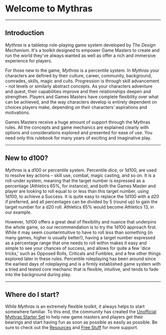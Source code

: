 # Welcome to Mythras

---
## Introduction 

_Mythras_  is a tabletop role-playing game system developed by _The Design Mechanism_. It's a toolkit designed to empower Game Masters to create and run the world they've always wanted as well as offer a rich and immersive experience for players.

For those new to the game, _Mythras_ is a percentile system. In _Mythras_ your characters are defined by their culture, career, community, background, comrades, skills, magic and cults. Progression is through skill advancement – not levels or similarly abstract concepts. As your characters adventure and quest, their capabilities improve and their relationships deepen and strengthen. Players and Games Masters have complete flexibility over what can be achieved, and the way characters develop is entirely dependent on choices players make, depending on their characters’ aspirations and motivations.

Games Masters receive a huge amount of support through the Mythras rules. All the concepts and game mechanics are explained clearly with options and considerations explored and presented for ease of use. You need only this rulebook for many years of exciting and imaginative play.

---
## New to d100?

_Mythras_ is a d100 or percentile system. Percentile dice, or 1d100, are used to resolve key actions – skill use, combat, magic casting, and so on. It is a roll-under system, meaning that the target number is expressed as a percentage (Athletics 65%, for instance), and both the Games Master and player are looking to roll equal to or less than this target number, using 1d100, to achieve a Success. It is quite easy to replace the 1d100 with a d20 if preferred, and all percentages can be divided by 5 (round up) to gain the target number for a d20 roll. Athletics 65% would become Athletics 13, in our example.

However, 1d100 offers a great deal of flexibility and nuance that underpins the whole game, so our recommendation is to try the 1d100 approach first. While it may seem counterintuitive to have to roll _less_ than something (in many games, higher is usually better!), having a target number expressed as a percentage range that one needs to roll within makes it easy and simple to see your chances of success, and allows for quite a few 'dice tricks,' such as Opposed Rolls, Criticals and Fumbles, and a few other things explored later in these rules. Percentile roleplaying has been around since the earliest days of roleplaying and is a firmly established game system with a tried and tested core mechanic that is flexible, intuitive, and tends to fade into the background during play.

---
## Where do I start?

While _Mythras_ is an extremely flexible toolkit, it always helps to start somewhere familiar. To this end, the community has created the [Unofficial Mythras Starter Set](Pages\Unofficial-Mythras-Starter-Set.md) to help new game masters and players get their bearings and start having fun as soon as possible as easily as possible. Be sure to check out the [Resources](Pages\Resources-for-Mythras.md) and [Free Stuff](Pages\Free-Stuff.md) for more support.